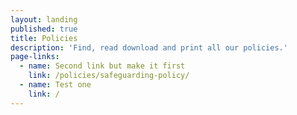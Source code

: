 ```yaml
---
layout: landing
published: true
title: Policies
description: 'Find, read download and print all our policies.'
page-links:
  - name: Second link but make it first
    link: /policies/safeguarding-policy/
  - name: Test one
    link: /
---
```

